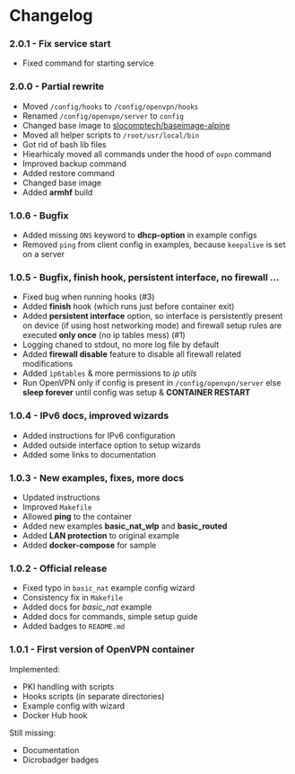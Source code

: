 # Changelog

### 2.0.1 - Fix service start

- Fixed command for starting service

### 2.0.0 - Partial rewrite

- Moved `/config/hooks` to `/config/openvpn/hooks`
- Renamed `/config/openvpn/server` to `config`
- Changed base image to [slocomptech/baseimage-alpine](https://github.com/SloCompTech/docker-baseimage-alpine)
- Moved all helper scripts to `/root/usr/local/bin`
- Got rid of bash lib files
- Hiearhicaly moved all commands under the hood of `ovpn` command
- Improved backup command
- Added restore command
- Changed base image
- Added **armhf** build

### 1.0.6 - Bugfix

- Added missing `DNS` keyword to **dhcp-option** in example configs
- Removed `ping` from client config in examples, because `keepalive` is set on a server

### 1.0.5 - Bugfix, finish hook, persistent interface, no firewall ...

- Fixed bug when running hooks (#3)
- Added **finish** hook (which runs just before container exit)
- Added **persistent interface** option, so interface is persistently present on device (if using host networking mode) and firewall setup rules are executed **only once** (no ip tables mess) (#1)
- Logging chaned to stdout, no more log file by default
- Added **firewall disable** feature to disable all firewall related modifications
- Added `ìp6tables` & more permissions to *ip utils*
- Run OpenVPN only if config is present in `/config/openvpn/server` else **sleep forever** until config was setup & **CONTAINER RESTART**

### 1.0.4 - IPv6 docs, improved wizards

- Added instructions for IPv6 configuration
- Added outside interface option to setup wizards
- Added some links to documentation

### 1.0.3 - New examples, fixes, more docs

- Updated instructions
- Improved `Makefile`
- Allowed **ping** to the container
- Added new examples **basic_nat_wlp** and **basic_routed**
- Added **LAN protection** to original example
- Added **docker-compose** for sample

### 1.0.2 - Official release

- Fixed typo in `basic_nat` example config wizard  
- Consistency fix in `Makefile`  
- Added docs for *basic_nat* example  
- Added docs for commands, simple setup guide  
- Added badges to `README.md`  

### 1.0.1 -  First version of OpenVPN container

Implemented:

- PKI handling with scripts
- Hooks scripts (in separate directories)
- Example config with wizard
- Docker Hub hook

Still missing:

- Documentation
- Dicrobadger badges
